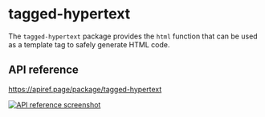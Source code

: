 # tagged-hypertext

The `tagged-hypertext` package provides the `html` function that can be used as a template tag to safely generate HTML code.

## API reference

<https://apiref.page/package/tagged-hypertext>

[![API reference screenshot](https://ss.dt.in.th/api/screenshots/apiref-tagged-hypertext.png)](https://apiref.page/package/tagged-hypertext)
